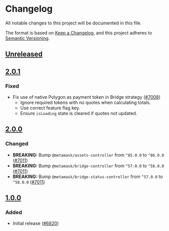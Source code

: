 # Changelog

All notable changes to this project will be documented in this file.

The format is based on [Keep a Changelog](https://keepachangelog.com/en/1.0.0/),
and this project adheres to [Semantic Versioning](https://semver.org/spec/v2.0.0.html).

## [Unreleased]

## [2.0.1]

### Fixed

- Fix use of native Polygon as payment token in Bridge strategy ([#7008](https://github.com/MetaMask/core/pull/7008))
  - Ignore required tokens with no quotes when calculating totals.
  - Use correct feature flag key.
  - Ensure `isLoading` state is cleared if quotes not updated.

## [2.0.0]

### Changed

- **BREAKING:** Bump `@metamask/assets-controller` from `^85.0.0` to `^86.0.0` ([#7011](https://github.com/MetaMask/core/pull/7011))
- **BREAKING:** Bump `@metamask/bridge-controller` from `^57.0.0` to `^58.0.0` ([#7011](https://github.com/MetaMask/core/pull/7011))
- **BREAKING:** Bump `@metamask/bridge-status-controller` from `^57.0.0` to `^58.0.0` ([#7011](https://github.com/MetaMask/core/pull/7011))

## [1.0.0]

### Added

- Initial release ([#6820](https://github.com/MetaMask/core/pull/6820))

[Unreleased]: https://github.com/MetaMask/core/compare/@metamask/transaction-pay-controller@2.0.1...HEAD
[2.0.1]: https://github.com/MetaMask/core/compare/@metamask/transaction-pay-controller@2.0.0...@metamask/transaction-pay-controller@2.0.1
[2.0.0]: https://github.com/MetaMask/core/compare/@metamask/transaction-pay-controller@1.0.0...@metamask/transaction-pay-controller@2.0.0
[1.0.0]: https://github.com/MetaMask/core/releases/tag/@metamask/transaction-pay-controller@1.0.0
